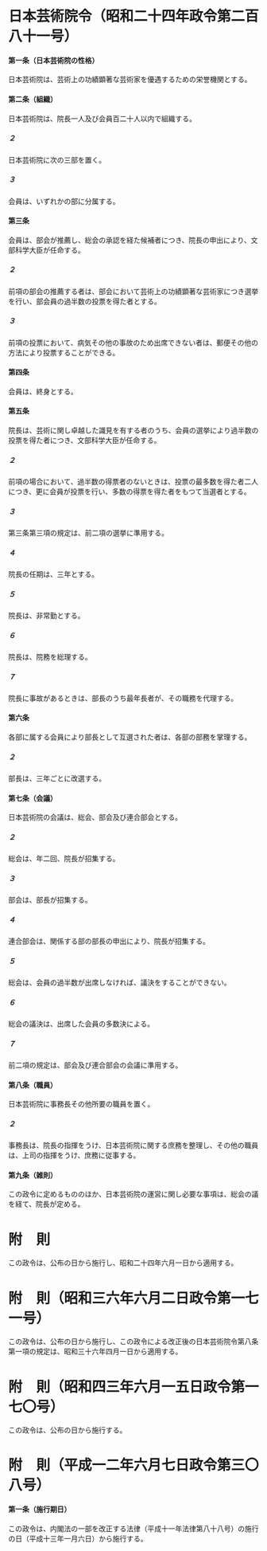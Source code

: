 # 日本芸術院令（昭和二十四年政令第二百八十一号）
#### 第一条（日本芸術院の性格）
日本芸術院は、芸術上の功績顕著な芸術家を優遇するための栄誉機関とする。
#### 第二条（組織）
日本芸術院は、院長一人及び会員百二十人以内で組織する。
##### ２
日本芸術院に次の三部を置く。
##### ３
会員は、いずれかの部に分属する。
#### 第三条
会員は、部会が推薦し、総会の承認を経た候補者につき、院長の申出により、文部科学大臣が任命する。
##### ２
前項の部会の推薦する者は、部会において芸術上の功績顕著な芸術家につき選挙を行い、部会員の過半数の投票を得た者とする。
##### ３
前項の投票において、病気その他の事故のため出席できない者は、郵便その他の方法により投票することができる。
#### 第四条
会員は、終身とする。
#### 第五条
院長は、芸術に関し卓越した識見を有する者のうち、会員の選挙により過半数の投票を得た者につき、文部科学大臣が任命する。
##### ２
前項の場合において、過半数の得票者のないときは、投票の最多数を得た者二人につき、更に会員が投票を行い、多数の得票を得た者をもつて当選者とする。
##### ３
第三条第三項の規定は、前二項の選挙に準用する。
##### ４
院長の任期は、三年とする。
##### ５
院長は、非常勤とする。
##### ６
院長は、院務を総理する。
##### ７
院長に事故があるときは、部長のうち最年長者が、その職務を代理する。
#### 第六条
各部に属する会員により部長として互選された者は、各部の部務を掌理する。
##### ２
部長は、三年ごとに改選する。
#### 第七条（会議）
日本芸術院の会議は、総会、部会及び連合部会とする。
##### ２
総会は、年二回、院長が招集する。
##### ３
部会は、部長が招集する。
##### ４
連合部会は、関係する部の部長の申出により、院長が招集する。
##### ５
総会は、会員の過半数が出席しなければ、議決をすることができない。
##### ６
総会の議決は、出席した会員の多数決による。
##### ７
前二項の規定は、部会及び連合部会の会議に準用する。
#### 第八条（職員）
日本芸術院に事務長その他所要の職員を置く。
##### ２
事務長は、院長の指揮をうけ、日本芸術院に関する庶務を整理し、その他の職員は、上司の指揮をうけ、庶務に従事する。
#### 第九条（雑則）
この政令に定めるもののほか、日本芸術院の運営に関し必要な事項は、総会の議を経て、院長が定める。
# 附　則
この政令は、公布の日から施行し、昭和二十四年六月一日から適用する。
# 附　則（昭和三六年六月二日政令第一七一号）
この政令は、公布の日から施行し、この政令による改正後の日本芸術院令第八条第一項の規定は、昭和三十六年四月一日から適用する。
# 附　則（昭和四三年六月一五日政令第一七〇号）
この政令は、公布の日から施行する。
# 附　則（平成一二年六月七日政令第三〇八号）
#### 第一条（施行期日）
この政令は、内閣法の一部を改正する法律（平成十一年法律第八十八号）の施行の日（平成十三年一月六日）から施行する。
